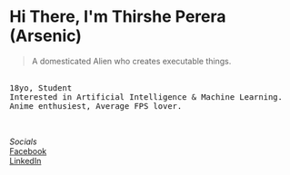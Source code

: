 # Hi There, I'm Thirshe Perera (Arsenic)<br>
> A domesticated Alien who creates executable things. <br>


<br>
<div style="font-family: monospace;">
18yo, Student <br>
Interested in Artificial Intelligence & Machine Learning.<br>
Anime enthusiest, Average FPS lover.<br><br><br></div>


*Socials* <br>
 [Facebook](https://web.facebook.com/thirshe.perera)<br>[LinkedIn](https://www.linkedin.com/in/thirshe-perera-109644276/?lipi=urn%3Ali%3Apage%3Aprofile_common_profile_index%3Bd5c976e4-ae37-497b-b3bd-851b508d983c)


